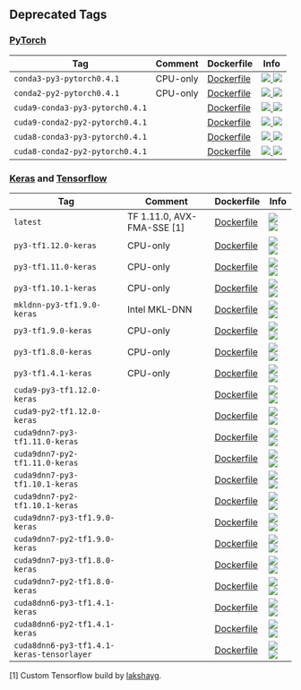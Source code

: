 ## Deprecated Tags


### [PyTorch](https://pytorch.org/)

| Tag   | Comment | Dockerfile | Info  |
| ----- | ------- | ---------- | ----  |
| `conda3-py3-pytorch0.4.1` | CPU-only | [Dockerfile](docker/conda3-py3-pytorch0.4.1/Dockerfile) | [![](https://images.microbadger.com/badges/image/wqael/notebooks:conda3-py3-pytorch0.4.1.svg) ![](https://images.microbadger.com/badges/commit/wqael/notebooks:conda3-py3-pytorch0.4.1.svg)](https://microbadger.com/images/wqael/notebooks:conda3-py3-pytorch0.4.1) |
| `conda2-py2-pytorch0.4.1` | CPU-only | [Dockerfile](docker/conda2-py2-pytorch0.4.1/Dockerfile) | [![](https://images.microbadger.com/badges/image/wqael/notebooks:conda2-py2-pytorch0.4.1.svg) ![](https://images.microbadger.com/badges/commit/wqael/notebooks:conda2-py2-pytorch0.4.1.svg)](https://microbadger.com/images/wqael/notebooks:conda2-py2-pytorch0.4.1) |
| `cuda9-conda3-py3-pytorch0.4.1` | | [Dockerfile](docker/cuda9-conda3-py3-pytorch0.4.1/Dockerfile) | [![](https://images.microbadger.com/badges/image/wqael/notebooks:cuda9-conda3-py3-pytorch0.4.1.svg) ![](https://images.microbadger.com/badges/commit/wqael/notebooks:cuda9-conda3-py3-pytorch0.4.1.svg)](https://microbadger.com/images/wqael/notebooks:cuda9-conda3-py3-pytorch0.4.1) |
| `cuda9-conda2-py2-pytorch0.4.1` | | [Dockerfile](docker/cuda9-conda2-py2-pytorch0.4.1/Dockerfile) | [![](https://images.microbadger.com/badges/image/wqael/notebooks:cuda9-conda2-py2-pytorch0.4.1.svg) ![](https://images.microbadger.com/badges/commit/wqael/notebooks:cuda9-conda2-py2-pytorch0.4.1.svg)](https://microbadger.com/images/wqael/notebooks:cuda9-conda2-py2-pytorch0.4.1) |
| `cuda8-conda3-py3-pytorch0.4.1` | | [Dockerfile](docker/cuda8-conda3-py3-pytorch0.4.1/Dockerfile) | [![](https://images.microbadger.com/badges/image/wqael/notebooks:cuda8-conda3-py3-pytorch0.4.1.svg) ![](https://images.microbadger.com/badges/commit/wqael/notebooks:cuda8-conda3-py3-pytorch0.4.1.svg)](https://microbadger.com/images/wqael/notebooks:cuda8-conda3-py3-pytorch0.4.1) |
| `cuda8-conda2-py2-pytorch0.4.1` | | [Dockerfile](docker/cuda8-conda2-py2-pytorch0.4.1/Dockerfile) | [![](https://images.microbadger.com/badges/image/wqael/notebooks:cuda8-conda2-py2-pytorch0.4.1.svg) ![](https://images.microbadger.com/badges/commit/wqael/notebooks:cuda8-conda2-py2-pytorch0.4.1.svg)](https://microbadger.com/images/wqael/notebooks:cuda8-conda2-py2-pytorch0.4.1) |



### [Keras](https://keras.io/) and [Tensorflow](https://www.tensorflow.org/)

| Tag   | Comment | Dockerfile | Info  |
| ----- | ------- | ---------- | ----  |
| `latest` | TF 1.11.0, AVX-FMA-SSE [1] | [Dockerfile](docker/latest/Dockerfile) | [![](https://images.microbadger.com/badges/image/wqael/notebooks:latest.svg) ![](https://images.microbadger.com/badges/commit/wqael/notebooks:latest.svg)](https://microbadger.com/images/wqael/notebooks:latest) |
| `py3-tf1.12.0-keras` | CPU-only | [Dockerfile](docker/py3-tf1.12.0-keras/Dockerfile) | [![](https://images.microbadger.com/badges/image/wqael/notebooks:py3-tf1.12.0-keras.svg) ![](https://images.microbadger.com/badges/commit/wqael/notebooks:py3-tf1.12.0-keras.svg)](https://microbadger.com/images/wqael/notebooks:py3-tf1.12.0-keras) |
| `py3-tf1.11.0-keras` | CPU-only | [Dockerfile](docker/py3-tf1.11.0-keras/Dockerfile) | [![](https://images.microbadger.com/badges/image/wqael/notebooks:py3-tf1.11.0-keras.svg) ![](https://images.microbadger.com/badges/commit/wqael/notebooks:py3-tf1.11.0-keras.svg)](https://microbadger.com/images/wqael/notebooks:py3-tf1.11.0-keras) |
| `py3-tf1.10.1-keras` | CPU-only | [Dockerfile](docker/py3-tf1.10.1-keras/Dockerfile) | [![](https://images.microbadger.com/badges/image/wqael/notebooks:py3-tf1.10.1-keras.svg) ![](https://images.microbadger.com/badges/commit/wqael/notebooks:py3-tf1.10.1-keras.svg)](https://microbadger.com/images/wqael/notebooks:py3-tf1.10.1-keras) |
| `mkldnn-py3-tf1.9.0-keras` | Intel MKL-DNN | [Dockerfile](docker/mkldnn-py3-tf1.9.0-keras/Dockerfile) | [![](https://images.microbadger.com/badges/image/wqael/notebooks:mkldnn-py3-tf1.9.0-keras.svg) ![](https://images.microbadger.com/badges/commit/wqael/notebooks:mkldnn-py3-tf1.9.0-keras.svg)](https://microbadger.com/images/wqael/notebooks:mkldnn-py3-tf1.9.0-keras) |
| `py3-tf1.9.0-keras` | CPU-only | [Dockerfile](docker/py3-tf1.9.0-keras/Dockerfile) | [![](https://images.microbadger.com/badges/image/wqael/notebooks:py3-tf1.9.0-keras.svg) ![](https://images.microbadger.com/badges/commit/wqael/notebooks:py3-tf1.9.0-keras.svg)](https://microbadger.com/images/wqael/notebooks:py3-tf1.9.0-keras) |
| `py3-tf1.8.0-keras` | CPU-only | [Dockerfile](docker/py3-tf1.8.0-keras/Dockerfile) | [![](https://images.microbadger.com/badges/image/wqael/notebooks:py3-tf1.8.0-keras.svg) ![](https://images.microbadger.com/badges/commit/wqael/notebooks:py3-tf1.8.0-keras.svg)](https://microbadger.com/images/wqael/notebooks:py3-tf1.8.0-keras) |
| `py3-tf1.4.1-keras` | CPU-only | [Dockerfile](docker/py3-tf1.4.1-keras/Dockerfile) | [![](https://images.microbadger.com/badges/image/wqael/notebooks:py3-tf1.4.1-keras.svg) ![](https://images.microbadger.com/badges/commit/wqael/notebooks:py3-tf1.4.1-keras.svg)](https://microbadger.com/images/wqael/notebooks:py3-tf1.4.1-keras) |
| `cuda9-py3-tf1.12.0-keras` | | [Dockerfile](docker/cuda9-py3-tf1.12.0-keras/Dockerfile) | [![](https://images.microbadger.com/badges/image/wqael/notebooks:cuda9-py3-tf1.12.0-keras.svg) ![](https://images.microbadger.com/badges/commit/wqael/notebooks:cuda9-py3-tf1.12.0-keras.svg)](https://microbadger.com/images/wqael/notebooks:cuda9-py3-tf1.12.0-keras) |
| `cuda9-py2-tf1.12.0-keras` | | [Dockerfile](docker/cuda9-py2-tf1.12.0-keras/Dockerfile) | [![](https://images.microbadger.com/badges/image/wqael/notebooks:cuda9-py2-tf1.12.0-keras.svg) ![](https://images.microbadger.com/badges/commit/wqael/notebooks:cuda9-py2-tf1.12.0-keras.svg)](https://microbadger.com/images/wqael/notebooks:cuda9-py2-tf1.12.0-keras) |
| `cuda9dnn7-py3-tf1.11.0-keras` | | [Dockerfile](docker/cuda9dnn7-py3-tf1.11.0-keras/Dockerfile) | [![](https://images.microbadger.com/badges/image/wqael/notebooks:cuda9dnn7-py3-tf1.11.0-keras.svg) ![](https://images.microbadger.com/badges/commit/wqael/notebooks:cuda9dnn7-py3-tf1.11.0-keras.svg)](https://microbadger.com/images/wqael/notebooks:cuda9dnn7-py3-tf1.11.0-keras) |
| `cuda9dnn7-py2-tf1.11.0-keras` | | [Dockerfile](docker/cuda9dnn7-py2-tf1.11.0-keras/Dockerfile) | [![](https://images.microbadger.com/badges/image/wqael/notebooks:cuda9dnn7-py2-tf1.11.0-keras.svg) ![](https://images.microbadger.com/badges/commit/wqael/notebooks:cuda9dnn7-py2-tf1.11.0-keras.svg)](https://microbadger.com/images/wqael/notebooks:cuda9dnn7-py2-tf1.11.0-keras) |
| `cuda9dnn7-py3-tf1.10.1-keras` | | [Dockerfile](docker/cuda9dnn7-py3-tf1.10.1-keras/Dockerfile) | [![](https://images.microbadger.com/badges/image/wqael/notebooks:cuda9dnn7-py3-tf1.10.1-keras.svg) ![](https://images.microbadger.com/badges/commit/wqael/notebooks:cuda9dnn7-py3-tf1.10.1-keras.svg)](https://microbadger.com/images/wqael/notebooks:cuda9dnn7-py3-tf1.10.1-keras) |
| `cuda9dnn7-py2-tf1.10.1-keras` | | [Dockerfile](docker/cuda9dnn7-py2-tf1.10.1-keras/Dockerfile) | [![](https://images.microbadger.com/badges/image/wqael/notebooks:cuda9dnn7-py2-tf1.10.1-keras.svg) ![](https://images.microbadger.com/badges/commit/wqael/notebooks:cuda9dnn7-py2-tf1.10.1-keras.svg)](https://microbadger.com/images/wqael/notebooks:cuda9dnn7-py2-tf1.10.1-keras) |
| `cuda9dnn7-py3-tf1.9.0-keras` | | [Dockerfile](docker/cuda9dnn7-py3-tf1.9.0-keras/Dockerfile) | [![](https://images.microbadger.com/badges/image/wqael/notebooks:cuda9dnn7-py3-tf1.9.0-keras.svg) ![](https://images.microbadger.com/badges/commit/wqael/notebooks:cuda9dnn7-py3-tf1.9.0-keras.svg)](https://microbadger.com/images/wqael/notebooks:cuda9dnn7-py3-tf1.9.0-keras) |
| `cuda9dnn7-py2-tf1.9.0-keras` | | [Dockerfile](docker/cuda9dnn7-py2-tf1.9.0-keras/Dockerfile) | [![](https://images.microbadger.com/badges/image/wqael/notebooks:cuda9dnn7-py2-tf1.9.0-keras.svg) ![](https://images.microbadger.com/badges/commit/wqael/notebooks:cuda9dnn7-py2-tf1.9.0-keras.svg)](https://microbadger.com/images/wqael/notebooks:cuda9dnn7-py2-tf1.9.0-keras) |
| `cuda9dnn7-py3-tf1.8.0-keras` | | [Dockerfile](docker/cuda9dnn7-py3-tf1.8.0-keras/Dockerfile) | [![](https://images.microbadger.com/badges/image/wqael/notebooks:cuda9dnn7-py3-tf1.8.0-keras.svg) ![](https://images.microbadger.com/badges/commit/wqael/notebooks:cuda9dnn7-py3-tf1.8.0-keras.svg)](https://microbadger.com/images/wqael/notebooks:cuda9dnn7-py3-tf1.8.0-keras) |
| `cuda9dnn7-py2-tf1.8.0-keras` | | [Dockerfile](docker/cuda9dnn7-py2-tf1.8.0-keras/Dockerfile) | [![](https://images.microbadger.com/badges/image/wqael/notebooks:cuda9dnn7-py2-tf1.8.0-keras.svg) ![](https://images.microbadger.com/badges/commit/wqael/notebooks:cuda9dnn7-py2-tf1.8.0-keras.svg)](https://microbadger.com/images/wqael/notebooks:cuda9dnn7-py2-tf1.8.0-keras) |
| `cuda8dnn6-py3-tf1.4.1-keras` | | [Dockerfile](docker/cuda8dnn6-py3-tf1.4.1-keras/Dockerfile) | [![](https://images.microbadger.com/badges/image/wqael/notebooks:cuda8dnn6-py3-tf1.4.1-keras.svg) ![](https://images.microbadger.com/badges/commit/wqael/notebooks:cuda8dnn6-py3-tf1.4.1-keras.svg)](https://microbadger.com/images/wqael/notebooks:cuda8dnn6-py3-tf1.4.1-keras) |
| `cuda8dnn6-py2-tf1.4.1-keras` | | [Dockerfile](docker/cuda8dnn6-py2-tf1.4.1-keras/Dockerfile) | [![](https://images.microbadger.com/badges/image/wqael/notebooks:cuda8dnn6-py2-tf1.4.1-keras.svg) ![](https://images.microbadger.com/badges/commit/wqael/notebooks:cuda8dnn6-py2-tf1.4.1-keras.svg)](https://microbadger.com/images/wqael/notebooks:cuda8dnn6-py2-tf1.4.1-keras) |
| `cuda8dnn6-py3-tf1.4.1-keras-tensorlayer` | | [Dockerfile](docker/cuda8dnn6-py3-tf1.4.1-keras-tensorlayer/Dockerfile) | [![](https://images.microbadger.com/badges/image/wqael/notebooks:cuda8dnn6-py3-tf1.4.1-keras-tensorlayer.svg) ![](https://images.microbadger.com/badges/commit/wqael/notebooks:cuda8dnn6-py3-tf1.4.1-keras-tensorlayer.svg)](https://microbadger.com/images/wqael/notebooks:cuda8dnn6-py3-tf1.4.1-keras-tensorlayer) |

[1] Custom Tensorflow build by [lakshayg](https://github.com/lakshayg/tensorflow-build).
